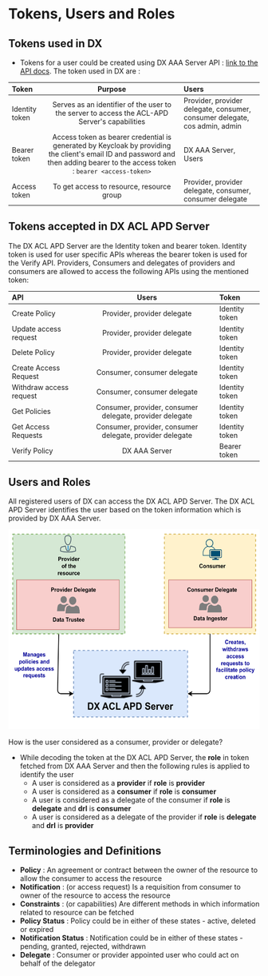 # Tokens, Users and Roles
## Tokens used in DX
- Tokens for a user could be created using DX AAA Server API : [link to the API docs](https://authorization.iudx.org.in/apis#tag/Token-APIs/operation/post-auth-v1-token). The token used in DX are :

| Token                   |                                                                                     Purpose                                                                                     | Users                                                                      |
|:------------------------|:-------------------------------------------------------------------------------------------------------------------------------------------------------------------------------:|:---------------------------------------------------------------------------|
| Identity token          |                                          Serves as an identifier of the user to the server to access the ACL-APD Server's capabilities                                          | Provider, provider delegate, consumer, consumer delegate, cos admin, admin |
| Bearer token            | Access token as bearer credential is generated by Keycloak by providing the client's email ID and password and then adding bearer to the access token : `bearer <access-token>` | DX AAA Server, Users                                                       |
| Access token            |                                                                    To get access to resource, resource group                                                                    | Provider, provider delegate, consumer, consumer delegate                   |

## Tokens accepted in DX ACL APD Server
The DX ACL APD Server are the Identity token and bearer token. Identity token is used for user specific APIs whereas the bearer token is used for the Verify API.
Providers, Consumers and delegates of providers and consumers are allowed to access the following APIs using the mentioned token:

| API                     |                          Users                           | Token           |
|:------------------------|:--------------------------------------------------------:|:----------------|
| Create Policy           |               Provider, provider delegate                | Identity token  |
| Update access request   |               Provider, provider delegate                | Identity token  |
| Delete Policy           |               Provider, provider delegate                | Identity token  |
| Create Access Request   |               Consumer, consumer delegate                | Identity token  |
| Withdraw access request |               Consumer, consumer delegate                | Identity token  |
| Get Policies            | Consumer, provider, consumer delegate, provider delegate | Identity token  |
| Get Access Requests     | Consumer, provider, consumer delegate, provider delegate | Identity token  |
| Verify Policy           |                      DX AAA Server                       | Bearer token    |

## Users and Roles
All registered users of DX can access the DX ACL APD Server. The DX ACL APD Server identifies the user based on the token information which is provided by DX AAA Server. 

<div style="text-align: center;">
<img src="./users-and-roles.png" alt="Users and Roles" width="600" height="400"/>
</div>

How is the user considered as a consumer, provider or delegate?
- While decoding the token at the DX ACL APD Server, the **role** in token fetched from DX AAA Server and then the following rules is applied to identify the user
  - A user is considered as a **provider** if **role** is **provider** 
  - A user is considered as a **consumer** if **role** is **consumer** 
  - A user is considered as a delegate of the consumer if **role** is **delegate** and **drl** is **consumer**
  - A user is considered as a delegate of the provider if **role** is **delegate** and **drl** is **provider**

## Terminologies and Definitions
- **Policy** : An agreement or contract between the owner of the resource to allow the consumer to access the resource
- **Notification** : (or access request) Is a requisition from consumer to owner of the resource to access the resource
- **Constraints** : (or capabilities) Are different methods in which information related to resource can be fetched
- **Policy Status** : Policy could be in either of these states - active, deleted or expired
- **Notification Status** : Notification could be in either of these states - pending, granted, rejected, withdrawn
- **Delegate** : Consumer or provider appointed user who could act on behalf of the delegator

